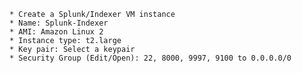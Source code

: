     * Create a Splunk/Indexer VM instance
    * Name: Splunk-Indexer
    * AMI: Amazon Linux 2
    * Instance type: t2.large
    * Key pair: Select a keypair
    * Security Group (Edit/Open): 22, 8000, 9997, 9100 to 0.0.0.0/0
